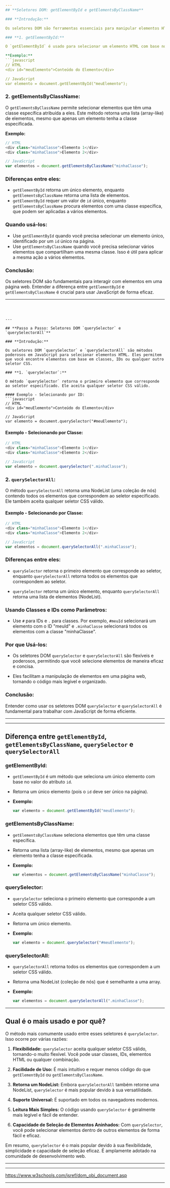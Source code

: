 ```yaml
---
## **Seletores DOM: getElementById e getElementsByClassName**

### **Introdução:**

Os seletores DOM são ferramentas essenciais para manipular elementos HTML através do JavaScript. Eles nos permitem encontrar e interagir com elementos específicos em uma página web. Dois dos seletores mais comuns são `getElementById` e `getElementsByClassName`.

### **1. getElementById:**

O `getElementById` é usado para selecionar um elemento HTML com base no valor do atributo `id` atribuído a esse elemento. Este método retorna um único elemento, pois o `id` deve ser único em toda a página.

**Exemplo:**
```javascript
// HTML
<div id="meuElemento">Conteúdo do Elemento</div>

// JavaScript
var elemento = document.getElementById("meuElemento");
```

### **2. getElementsByClassName:**

O `getElementsByClassName` permite selecionar elementos que têm uma classe específica atribuída a eles. Este método retorna uma lista (array-like) de elementos, mesmo que apenas um elemento tenha a classe especificada.

**Exemplo:**
```javascript
// HTML
<div class="minhaClasse">Elemento 1</div>
<div class="minhaClasse">Elemento 2</div>

// JavaScript
var elementos = document.getElementsByClassName("minhaClasse");
```

### **Diferenças entre eles:**

- `getElementById` retorna um único elemento, enquanto `getElementsByClassName` retorna uma lista de elementos.
- `getElementById` requer um valor de `id` único, enquanto `getElementsByClassName` procura elementos com uma classe específica, que podem ser aplicadas a vários elementos.

### **Quando usá-los:**

- Use `getElementById` quando você precisa selecionar um elemento único, identificado por um `id` único na página.
- Use `getElementsByClassName` quando você precisa selecionar vários elementos que compartilham uma mesma classe. Isso é útil para aplicar a mesma ação a vários elementos.

### **Conclusão:**

Os seletores DOM são fundamentais para interagir com elementos em uma página web. Entender a diferença entre `getElementById` e `getElementsByClassName` é crucial para usar JavaScript de forma eficaz.


---
```



---

## **Passo a Passo: Seletores DOM `querySelector` e `querySelectorAll`**

### **Introdução:**

Os seletores DOM `querySelector` e `querySelectorAll` são métodos poderosos em JavaScript para selecionar elementos HTML. Eles permitem que você encontre elementos com base em classes, IDs ou qualquer outro seletor CSS.

### **1. `querySelector`:**

O método `querySelector` retorna o primeiro elemento que corresponde ao seletor especificado. Ele aceita qualquer seletor CSS válido.

#### Exemplo - Selecionando por ID:
```javascript
// HTML
<div id="meuElemento">Conteúdo do Elemento</div>

// JavaScript
var elemento = document.querySelector("#meuElemento");
```

#### Exemplo - Selecionando por Classe:
```javascript
// HTML
<div class="minhaClasse">Elemento 1</div>
<div class="minhaClasse">Elemento 2</div>

// JavaScript
var elemento = document.querySelector(".minhaClasse");
```

### **2. `querySelectorAll`:**

O método `querySelectorAll` retorna uma NodeList (uma coleção de nós) contendo todos os elementos que correspondem ao seletor especificado. Ele também aceita qualquer seletor CSS válido.

#### Exemplo - Selecionando por Classe:
```javascript
// HTML
<div class="minhaClasse">Elemento 1</div>
<div class="minhaClasse">Elemento 2</div>

// JavaScript
var elementos = document.querySelectorAll(".minhaClasse");
```

### **Diferenças entre eles:**

- `querySelector` retorna o primeiro elemento que corresponde ao seletor, enquanto `querySelectorAll` retorna todos os elementos que correspondem ao seletor.

- `querySelector` retorna um único elemento, enquanto `querySelectorAll` retorna uma lista de elementos (NodeList).

### **Usando Classes e IDs como Parâmetros:**

- Use `#` para IDs e `.` para classes. Por exemplo, `#meuId` selecionará um elemento com o ID "meuId" e `.minhaClasse` selecionará todos os elementos com a classe "minhaClasse".

### **Por que Usá-los:**

- Os seletores DOM `querySelector` e `querySelectorAll` são flexíveis e poderosos, permitindo que você selecione elementos de maneira eficaz e concisa.

- Eles facilitam a manipulação de elementos em uma página web, tornando o código mais legível e organizado.

### **Conclusão:**

Entender como usar os seletores DOM `querySelector` e `querySelectorAll` é fundamental para trabalhar com JavaScript de forma eficiente.



--- 


---

## **Diferença entre `getElementById`, `getElementsByClassName`, `querySelector` e `querySelectorAll`**

### **getElementById:**

- `getElementById` é um método que seleciona um único elemento com base no valor do atributo `id`.

- Retorna um único elemento (pois o `id` deve ser único na página).

- **Exemplo:**
  ```javascript
  var elemento = document.getElementById("meuElemento");
  ```

### **getElementsByClassName:**

- `getElementsByClassName` seleciona elementos que têm uma classe específica.

- Retorna uma lista (array-like) de elementos, mesmo que apenas um elemento tenha a classe especificada.

- **Exemplo:**
  ```javascript
  var elementos = document.getElementsByClassName("minhaClasse");
  ```

### **querySelector:**

- `querySelector` seleciona o primeiro elemento que corresponde a um seletor CSS válido.

- Aceita qualquer seletor CSS válido.

- Retorna um único elemento.

- **Exemplo:**
  ```javascript
  var elemento = document.querySelector("#meuElemento");
  ```

### **querySelectorAll:**

- `querySelectorAll` retorna todos os elementos que correspondem a um seletor CSS válido.

- Retorna uma NodeList (coleção de nós) que é semelhante a uma array.

- **Exemplo:**
  ```javascript
  var elementos = document.querySelectorAll(".minhaClasse");
  ```

---

## **Qual é o mais usado e por quê?**

O método mais comumente usado entre esses seletores é `querySelector`. Isso ocorre por várias razões:

1. **Flexibilidade:** `querySelector` aceita qualquer seletor CSS válido, tornando-o muito flexível. Você pode usar classes, IDs, elementos HTML ou qualquer combinação.

2. **Facilidade de Uso:** É mais intuitivo e requer menos código do que `getElementById` ou `getElementsByClassName`.

3. **Retorna um NodeList:** Embora `querySelectorAll` também retorne uma NodeList, `querySelector` é mais popular devido à sua versatilidade.

4. **Suporte Universal:** É suportado em todos os navegadores modernos.

5. **Leitura Mais Simples:** O código usando `querySelector` é geralmente mais legível e fácil de entender.

6. **Capacidade de Seleção de Elementos Aninhados:** Com `querySelector`, você pode selecionar elementos dentro de outros elementos de forma fácil e eficaz.

Em resumo, `querySelector` é o mais popular devido à sua flexibilidade, simplicidade e capacidade de seleção eficaz. É amplamente adotado na comunidade de desenvolvimento web.

---
---
https://www.w3schools.com/jsref/dom_obj_document.asp

---

